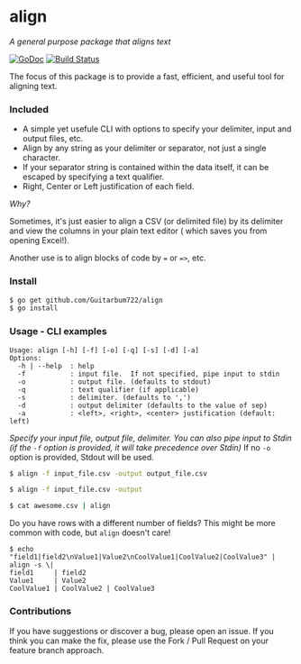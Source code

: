 # align
_A general purpose package that aligns text_

[![GoDoc](https://img.shields.io/badge/api-reference-blue.svg?style=flat-square)](https://godoc.org/github.com/Guitarbum722/align) 
[![Build Status](https://travis-ci.org/Guitarbum722/align.svg?branch=master)](https://travis-ci.org/Guitarbum722/align)

The focus of this package is to provide a fast, efficient, and useful tool for aligning text.

### Included

* A simple yet usefule CLI with options to specify your delimiter, input and output files, etc.
* Align by any string as your delimiter or separator, not just a single character.
* If your separator string is contained within the data itself, it can be escaped by specifying
a text qualifier.
* Right, Center or Left justification of each field.

_Why?_

Sometimes, it's just easier to align a CSV (or delimited file) by its delimiter and view the columns in your plain text editor ( which saves you from opening Excel!).

Another use is to align blocks of code by `=` or `=>`, etc.

### Install

```sh
$ go get github.com/Guitarbum722/align
$ go install
```

### Usage - CLI examples

```
Usage: align [-h] [-f] [-o] [-q] [-s] [-d] [-a]
Options:
  -h | --help  : help
  -f           : input file.  If not specified, pipe input to stdin
  -o           : output file. (defaults to stdout)
  -q           : text qualifier (if applicable)
  -s           : delimiter. (defaults to ',')
  -d           : output delimiter (defaults to the value of sep)
  -a           : <left>, <right>, <center> justification (default: left)
```

_Specify your input file, output file, delimiter._
*You can also pipe input to Stdin (if the `-f` option is provided, it will take precedence over Stdin)*
If no `-o` option is provided, Stdout will be used.

```sh
$ align -f input_file.csv -output output_file.csv

$ align -f input_file.csv -output 

$ cat awesome.csv | align
```

Do you have rows with a different number of fields?  This might be more common with code, but `align` doesn't care!

```
$ echo "field1|field2\nValue1|Value2\nCoolValue1|CoolValue2|CoolValue3" | align -s \|
field1     | field2
Value1     | Value2
CoolValue1 | CoolValue2 | CoolValue3
```

### Contributions

If you have suggestions or discover a bug, please open an issue.  If you think you can make the fix,
please use the Fork / Pull Request on your feature branch approach.